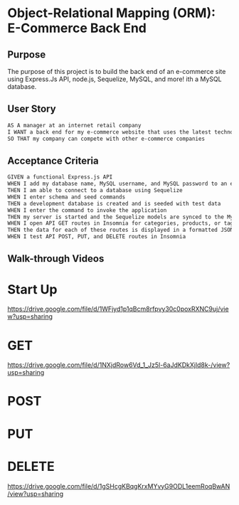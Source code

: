 # Object-Relational Mapping (ORM): E-Commerce Back End

## Purpose
The purpose of this project is to build the back end of an e-commerce site using Express.Js API, node.js, Sequelize, MySQL, and more!
ith a MySQL database.

## User Story

```md
AS A manager at an internet retail company
I WANT a back end for my e-commerce website that uses the latest technologies
SO THAT my company can compete with other e-commerce companies
```

## Acceptance Criteria

```md
GIVEN a functional Express.js API
WHEN I add my database name, MySQL username, and MySQL password to an environment variable file
THEN I am able to connect to a database using Sequelize
WHEN I enter schema and seed commands
THEN a development database is created and is seeded with test data
WHEN I enter the command to invoke the application
THEN my server is started and the Sequelize models are synced to the MySQL database
WHEN I open API GET routes in Insomnia for categories, products, or tags
THEN the data for each of these routes is displayed in a formatted JSON
WHEN I test API POST, PUT, and DELETE routes in Insomnia

```
## Walk-through Videos

# Start Up 

https://drive.google.com/file/d/1WFjyd1p1qBcm8rfpvy30c0poxRXNC9uj/view?usp=sharing

# GET

https://drive.google.com/file/d/1NXjdRow6Vd_1_Jz5l-6aJdKDkXjld8k-/view?usp=sharing

# POST

# PUT

# DELETE 

https://drive.google.com/file/d/1gSHcgKBqgKrxMYvyG9ODL1eemRoqBwAN/view?usp=sharing